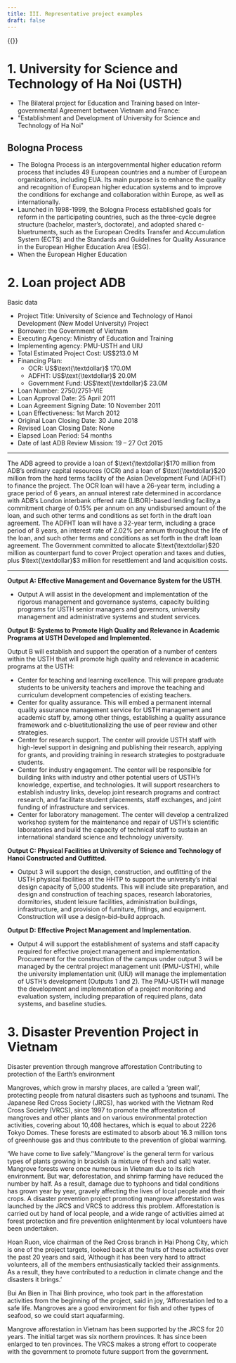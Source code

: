 ```yaml
---
title: III. Representative project examples
draft: false
---
```


{{<toc>}}

# 1. University for Science and Technology of Ha Noi (USTH)
- The Bilateral project for Education and Training based on Inter-governmental Agreement between Vietnam and France:
- "Establishment and Development of University for Science and Technology of Ha Noi"
## Bologna Process
- The Bologna Process is an intergovernmental higher education reform process that includes 49 European countries and a number of European organizations, including EUA. Its main purpose is to enhance the quality and recognition of European higher education systems and to improve the conditions for exchange and collaboration within Europe, as well as internationally.
- Launched in 1998-1999, the Bologna Process established goals for reform in the participating countries, such as the three-cycle degree structure (bachelor, master’s, doctorate), and adopted shared c-bluetruments, such as the European Credits Transfer and Accumulation System (ECTS) and the Standards and Guidelines for Quality Assurance in the European Higher Education Area (ESG).
- When the European Higher Education

# 2. Loan project ADB
Basic data

- Project Title: University of Science and Technology of Hanoi Development (New Model University) Project
- Borrower: the Government of Vietnam
- Executing Agency: Ministry of Education and Training
- Implementing agency: PMU-USTH and UIU
- Total Estimated Project Cost: US$213.0 M
- Financing Plan:
  - OCR: US$\text{\textdollar}$ 170.0M
  - ADFHT: US$\text{\textdollar}$ 20.0M
  - Government Fund: US$\text{\textdollar}$ 23.0M
- Loan Number: 2750/2751-VIE
- Loan Approval Date: 25 April 2011
- Loan Agreement Signing Date: 10 November 2011
- Loan Effectiveness: 1st March 2012
- Original Loan Closing Date: 30 June 2018
- Revised Loan Closing Date: None
- Elapsed Loan Period: 54 months
- Date of last ADB Review Mission: 19 – 27 Oct 2015

---
The ADB agreed to provide a loan of $\text{\textdollar}$170 million from ADB’s ordinary capital resources (OCR) and a loan of $\text{\textdollar}$20 million from the hard terms facility of the Asian Development Fund (ADFHT) to finance the project. The OCR loan will have a 26-year term, including a grace period of 6 years, an annual interest rate determined in accordance with ADB’s London interbank offered rate (LIBOR)-based lending facility,a commitment charge of 0.15\% per annum on any undisbursed amount of the loan, and such other terms and conditions as set forth in the draft loan agreement. The ADFHT loan will have a 32-year term, including a grace period of 8 years, an interest rate of 2.02\% per annum throughout the life of the loan, and such other terms and conditions as set forth in the draft loan agreement. The Government committed to allocate $\text{\textdollar}$20 million as counterpart fund to cover Project operation and taxes and duties, plus $\text{\textdollar}$3 million for resettlement and land acquisition costs.

---
**Output A: Effective Management and Governance System for the USTH**.
- Output A will assist in the development and implementation of the rigorous management and governance systems, capacity building programs for USTH senior managers and governors, university management and administrative systems and student services.

**Output B: Systems to Promote High Quality and Relevance in Academic Programs at USTH Developed and Implemented.**

Output B will establish and support the operation of a number of centers within the USTH that will promote high quality and relevance in academic programs at the USTH:
- <c-blue>Center for teaching and learning excellence</c-blue>. This will prepare graduate students to be university teachers and improve the teaching and curriculum development competencies of existing teachers.
- <c-blue>Center for quality assurance</c-blue>. This will embed a permanent internal quality assurance management service for USTH management and academic staff by, among other things, establishing a quality assurance framework and c-bluetitutionalizing the use of peer review and other strategies.
- <c-blue>Center for research support</c-blue>. The center will provide USTH staff with high-level support in designing and publishing their research, applying for grants, and providing training in research strategies to postgraduate students.
- <c-blue>Center for industry engagement</c-blue>. The center will be responsible for building links with industry and other potential users of USTH’s knowledge, expertise, and technologies. It will support researchers to establish industry links, develop joint research programs and contract research, and facilitate student placements, staff exchanges, and joint funding of infrastructure and services.
- <c-blue>Center for laboratory management</c-blue>. The center will develop a centralized workshop system for the maintenance and repair of USTH’s scientific laboratories and build the capacity of technical staff to sustain an international standard science and technology university.

**Output C: Physical Facilities at University of Science and Technology of Hanoi Constructed and Outfitted.**

- Output 3 will support the design, construction, and outfitting of the USTH physical facilities at the HHTP to support the university’s initial design capacity of 5,000 students. This will include site preparation, and design and construction of teaching spaces, research laboratories, dormitories, student leisure facilities, administration buildings, infrastructure, and provision of furniture, fittings, and equipment. Construction will use a design–bid–build approach.

**Output D: Effective Project Management and Implementation.**

- Output 4 will support the establishment of systems and staff capacity required for effective project management and implementation. Procurement for the construction of the campus under output 3 will be managed by the central project management unit (PMU-USTH), while the university implementation unit (UIU) will manage the implementation of USTH’s development (Outputs 1 and 2). The PMU-USTH will manage the development and implementation of a project monitoring and evaluation system, including preparation of required plans, data systems, and baseline studies.

# 3. Disaster Prevention Project in Vietnam
Disaster prevention through mangrove afforestation Contributing to protection of the Earth’s environment

Mangroves, which grow in marshy places, are called a ‘green wall’, protecting people from natural disasters such as typhoons and tsunami. The Japanese Red Cross Society (JRCS), has worked with the Vietnam Red Cross Society (VRCS), since 1997 to promote the afforestation of mangroves and other plants and on various environmental protection activities, covering about 10,408 hectares, which is equal to about 2226 Tokyo Domes. These forests are estimated to absorb about 16.3 million tons of greenhouse gas and thus contribute to the prevention of global warming.

‘We have come to live safely.’‘Mangrove’ is the general term for various types of plants growing in brackish (a mixture of fresh and salt) water. Mangrove forests were once numerous in Vietnam due to its rich environment. But war, deforestation, and shrimp farming have reduced the number by half. As a result, damage due to typhoons and tidal conditions has grown year by year, gravely affecting the lives of local people and their crops.
A disaster prevention project promoting mangrove afforestation was launched by the JRCS and VRCS to address this problem. Afforestation is carried out by hand of local people, and a wide range of activities aimed at forest protection and fire prevention enlightenment by local volunteers have been undertaken.

Hoan Ruon, vice chairman of the Red Cross branch in Hai Phong City, which is one of the project targets, looked back at the fruits of these activities over the past 20 years and said, ‘Although it has been very hard to attract volunteers, all of the members enthusiastically tackled their assignments. As a result, they have contributed to a reduction in climate change and the disasters it brings.’

Bui An Bien in Thai Binh province, who took part in the afforestation activities from the beginning of the project, said in joy, ‘Afforestation led to a safe life. Mangroves are a good environment for fish and other types of seafood, so we could start aquafarming.

Mangrove afforestation in Vietnam has been supported by the JRCS for 20 years. The initial target was six northern provinces. It has since been enlarged to ten provinces. The VRCS makes a strong effort to cooperate with the government to promote future support from the government.

